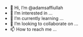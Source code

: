 - 👋 Hi, I’m @adamsaffiullah
- 👀 I’m interested in ...
- 🌱 I’m currently learning ...
- 💞️ I’m looking to collaborate on ...
- 📫 How to reach me ...

<!---
adamsaffiullah/adamsaffiullah is a ✨ special ✨ repository because its `README.md` (this file) appears on your GitHub profile.
You can click the Preview link to take a look at your changes.
--->

